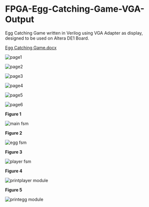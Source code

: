 # FPGA-Egg-Catching-Game-VGA-Output
Egg Catching Game written in Verilog using VGA Adapter as display, designed to be used on Altera DE1 Board. 


[Egg Catching Game.docx](https://github.com/KorayGocmen/FPGA-Egg-Catching-Game-VGA-Output/files/53352/Egg.Catching.Game.docx)

![page1](https://cloud.githubusercontent.com/assets/15402874/11617237/02ba43fe-9c5a-11e5-87e7-b62c6cdf76c6.png)

![page2](https://cloud.githubusercontent.com/assets/15402874/11617238/04773d28-9c5a-11e5-802b-fb73493788be.png)

![page3](https://cloud.githubusercontent.com/assets/15402874/11617239/0578f356-9c5a-11e5-9cc9-25874c27acfa.png)

![page4](https://cloud.githubusercontent.com/assets/15402874/11617242/065683a6-9c5a-11e5-8e79-582e6eadd741.png)

![page5](https://cloud.githubusercontent.com/assets/15402874/11617244/0866e6c2-9c5a-11e5-8be8-86994961973e.png)

![page6](https://cloud.githubusercontent.com/assets/15402874/11617246/0a36a988-9c5a-11e5-9125-b1b82796ac4f.png)

<b>Figure 1</b>
</br>

![main fsm](https://cloud.githubusercontent.com/assets/15402874/11617248/0c4aa508-9c5a-11e5-9c5b-648e46633b9d.png)

<b>Figure 2</b>
</br>

![egg fsm](https://cloud.githubusercontent.com/assets/15402874/11617249/0ffa3e16-9c5a-11e5-9c4b-b5c0471553a1.png)

<b>Figure 3</b>
</br>

![player fsm](https://cloud.githubusercontent.com/assets/15402874/11617250/11a4a166-9c5a-11e5-83b6-d674bfb74b0d.png)

<b>Figure 4</b>
</br>

![printplayer module](https://cloud.githubusercontent.com/assets/15402874/11617252/14eebf1e-9c5a-11e5-8211-6997d1d87377.png)

<b>Figure 5</b>
</br>

![printegg module](https://cloud.githubusercontent.com/assets/15402874/11617253/17358668-9c5a-11e5-88cf-2c50185030bb.png)
